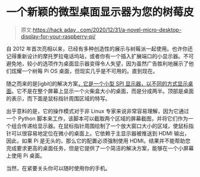 # 一个新颖的微型桌面显示器为您的树莓皮

> 原文:[https://hack aday . com/2020/12/31/a-novel-micro-desktop-display-for-your-raspberry-pi/](https://hackaday.com/2020/12/31/a-novel-micro-desktop-display-for-your-raspberry-pi/)

自 2012 年首次亮相以来，已经有多种创造性的展示与树莓派一起使用。也许你还记得重新设计的摩托罗拉电话坞站，或者你有一个插入扩展端口的小显示器。不可避免地，较小的选项作为桌面显示器变得令人失望，因为虽然广告胜利地展示了他们炫耀一个树莓 Pi OS 桌面，但现实几乎是不可用的。直到现在。

随之而来的是[igbit]的解决方案[，它是一个小型 SPI 显示器，以不同的方式显示桌面](https://github.com/igbit/micro-displays)。它不是在整个屏幕上显示一个火柴盒大小的桌面，而是分成两半。顶部是桌面的表示，而下面是鼠标指针周围区域的特写。

出乎意料的是，它的操作模式对于非 Linux 专家来说非常容易理解，因为它通过一个 Python 脚本来工作，该脚本可以截取两个区域的屏幕截图，并将它们作为一个组合传递给显示器。在鼠标指针周围绘制了一个放大窗口大小的区域，使鼠标指针可以很容易地定位在微小的桌面上。它依赖于主显示器被推送到 HDMI 输出，因此，如果 Pi 是无头的，那么它的配置必须强制使用 HDMI。结果并不能帮助您完成要求更高的桌面任务，但是它提供了一个简洁的解决方案，能够在一个小屏幕上使用 Pi 桌面。

当然，在紧要关头你可以随时使用你的手机。